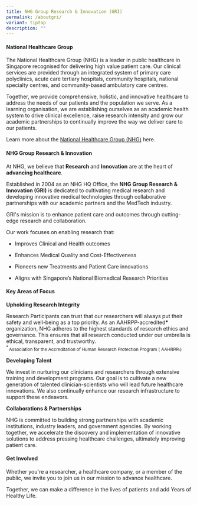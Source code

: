 ```yaml
---
title: NHG Group Research & Innovation (GRI)
permalink: /aboutgri/
variant: tiptap
description: ""
---
```

<h4><strong>National Healthcare Group</strong></h4>
<p>The National Healthcare Group (NHG) is a leader in public healthcare in
Singapore recognised for delivering high value patient care. Our clinical
services are provided through an integrated system of primary care polyclinics,
acute care tertiary hospitals, community hospitals, national specialty
centres, and community-based ambulatory care centres.</p>
<p>Together, we provide comprehensive, holistic, and innovative healthcare
to address the needs of our patients and the population we serve. As a
learning organisation, we are establishing ourselves as an academic health
system to drive clinical excellence, raise research intensity and grow
our academic partnerships to continually improve the way we deliver care
to our patients.</p>
<p>Learn more about the <a href="https://corp.nhg.com.sg/AboutNHG/Pages/Mission,-Vision-and-Values.aspx" rel="noopener nofollow" target="_blank">National Healthcare Group (NHG)</a> here.</p>
<p></p>
<h4><strong>NHG Group Research &amp; Innovation</strong></h4>
<p>At NHG, we believe that <strong>Research </strong>and <strong>Innovation</strong> are
at the heart of <strong>advancing healthcare</strong>.</p>
<p>Established in 2004 as an NHG HQ Office, the <strong>NHG Group Research &amp; Innovation (GRI)</strong> is
dedicated to cultivating medical research and developing innovative medical
technologies through collaborative partnerships with our academic partners
and the MedTech industry.</p>
<p>GRI's mission is to enhance patient care and outcomes through cutting-edge
research and collaboration.</p>
<p>Our work focuses on enabling research that:</p>
<ul data-tight="true" class="tight">
<li>
<p>Improves Clinical and Health outcomes</p>
</li>
<li>
<p>Enhances Medical Quality and Cost-Effectiveness</p>
</li>
<li>
<p>Pioneers new Treatments and Patient Care innovations</p>
</li>
<li>
<p>Aligns with Singapore’s National Biomedical Research Priorities</p>
</li>
</ul>
<p></p>
<h4><strong>Key Areas of Focus</strong></h4>
<p><strong>Upholding Research Integrity</strong>
</p>
<p>Research Participants can trust that our researchers will always put their
safety and well-being as a top priority. As an AAHRPP-accredited<strong>* </strong>organization,
NHG adheres to the highest standards of research ethics and governance.
This ensures that all research conducted under our umbrella is ethical,
transparent, and trustworthy.
<br><strong><sup><sub>* </sub></sup></strong><sub>Association for the Accreditation of Human Research Protection Program (</sub>
<a href="https://www.aahrpp.org" rel="noopener noreferrer nofollow" target="_blank"><sub>AAHRPP</sub>
</a><sub>)</sub>
</p>
<p><strong>Developing Talent</strong>
</p>
<p>We invest in nurturing our clinicians and researchers through extensive
training and development programs. Our goal is to cultivate a new generation
of talented clinician-scientists who will lead future healthcare innovations.
We also continually enhance our research infrastructure to support these
endeavors.</p>
<p><strong>Collaborations &amp; Partnerships</strong>
</p>
<p>NHG is committed to building strong partnerships with academic institutions,
industry leaders, and government agencies. By working together, we accelerate
the discovery and implementation of innovative solutions to address pressing
healthcare challenges, ultimately improving patient care.</p>
<h4><strong>Get Involved</strong></h4>
<p>Whether you're a researcher, a healthcare company, or a member of the
public, we invite you to join us in our mission to advance healthcare.</p>
<p>Together, we can make a difference in the lives of patients and add Years
of Healthy Life.</p>
<p></p>
<p></p>
<p>&nbsp;</p>
<p>&nbsp;</p>
<p></p>
<p>&nbsp;</p>
<p>&nbsp;</p>